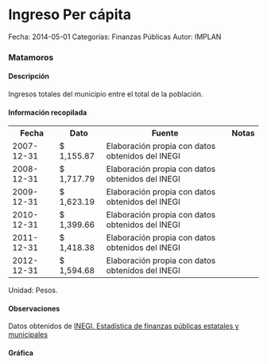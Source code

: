 Ingreso Per cápita
=====

Fecha: 2014-05-01
Categorías: Finanzas Públicas
Autor: IMPLAN

### Matamoros

#### Descripción

Ingresos totales del municipio entre el total de la población.

#### Información recopilada

<table class="table table-hover table-bordered">
  <tr><th>Fecha</th><th>Dato</th><th>Fuente</th><th>Notas</th></tr>
  <tr><td>2007-12-31</td><td>$ 1,155.87</td><td>Elaboración propia con datos obtenidos del INEGI</td><td></td></tr>
  <tr><td>2008-12-31</td><td>$ 1,717.79</td><td>Elaboración propia con datos obtenidos del INEGI</td><td></td></tr>
  <tr><td>2009-12-31</td><td>$ 1,623.19</td><td>Elaboración propia con datos obtenidos del INEGI</td><td></td></tr>
  <tr><td>2010-12-31</td><td>$ 1,399.66</td><td>Elaboración propia con datos obtenidos del INEGI</td><td></td></tr>
  <tr><td>2011-12-31</td><td>$ 1,418.38</td><td>Elaboración propia con datos obtenidos del INEGI</td><td></td></tr>
  <tr><td>2012-12-31</td><td>$ 1,594.68</td><td>Elaboración propia con datos obtenidos del INEGI</td><td></td></tr>
</table>

Unidad: Pesos.

#### Observaciones

Datos obtenidos de [INEGI. Estadística de finanzas públicas estatales y municipales](http://www.inegi.org.mx/sistemas/olap/Proyectos/bd/continuas/finanzaspublicas/FPMun.asp?s=est&c=11289&proy=efipem_fmun)

#### Gráfica

<div id="Morrisweaentra" class="grafica"></div>
  <!-- JAVASCRIPT DE LA GRAFICA EN Morrisweaentra -->
  <script>
  new Morris.Bar({
    element: 'Morrisweaentra',
    data: [
      { fecha: '2007-12-31', dato: 1155.87 },
      { fecha: '2008-12-31', dato: 1717.79 },
      { fecha: '2009-12-31', dato: 1623.19 },
      { fecha: '2010-12-31', dato: 1399.66 },
      { fecha: '2011-12-31', dato: 1418.38 },
      { fecha: '2012-12-31', dato: 1594.68 }
    ],
    xkey: 'fecha',
    ykeys: ['dato'],
    labels: ['Dato']
  });
  </script>
